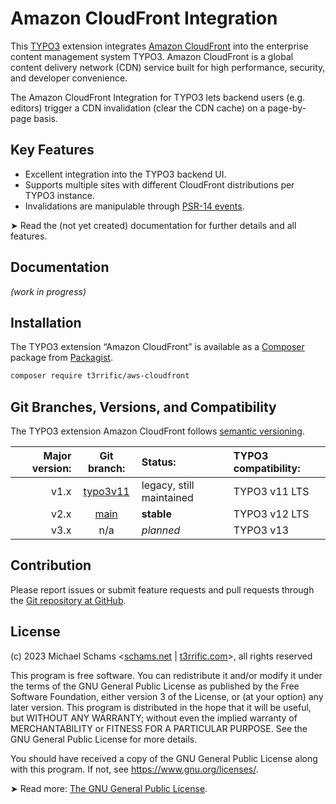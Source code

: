 # Amazon CloudFront Integration

This [TYPO3](https://typo3.org) extension integrates [Amazon CloudFront](https://aws.amazon.com/cloudfront/) into the enterprise content management system TYPO3. Amazon CloudFront is a global content delivery network (CDN) service built for high performance, security, and developer convenience.

The Amazon CloudFront Integration for TYPO3 lets backend users (e.g. editors) trigger a CDN invalidation (clear the CDN cache) on a page-by-page basis.

## Key Features

- Excellent integration into the TYPO3 backend UI.
- Supports multiple sites with different CloudFront distributions per TYPO3 instance.
- Invalidations are manipulable through [PSR-14 events](https://www.php-fig.org/psr/psr-14/).

➤ Read the (not yet created) documentation for further details and all features.

## Documentation

*(work in progress)*

## Installation

The TYPO3 extension “Amazon CloudFront” is available as a [Composer](https://getcomposer.org/) package from [Packagist](https://packagist.org/packages/t3rrific/aws-cloudfront).

```bash
composer require t3rrific/aws-cloudfront
```

## Git Branches, Versions, and Compatibility

The TYPO3 extension Amazon CloudFront follows [semantic versioning](https://semver.org/).

| Major version: | Git branch:                                                              | Status:                  | TYPO3 compatibility: |
|---------------:|:------------------------------------------------------------------------:|:-------------------------|:---------------------|
|           v1.x | [typo3v11](https://github.com/typo3-on-aws/aws-cloudfront/tree/typo3v11) | legacy, still maintained | TYPO3 v11 LTS        |
|           v2.x | [main](https://github.com/typo3-on-aws/aws-cloudfront/tree/main)         | **stable**               | TYPO3 v12 LTS        |
|           v3.x | n/a                                                                      | *planned*                | TYPO3 v13            |

## Contribution

Please report issues or submit feature requests and pull requests through the [Git repository at GitHub](https://github.com/typo3-on-aws/aws-cloudfront).

## License

(c) 2023 Michael Schams <[schams.net](https://schams.net) | [t3rrific.com](https://t3rrific.com)>, all rights reserved

This program is free software. You can redistribute it and/or modify it under the terms of the GNU General Public License as published by the Free Software Foundation, either version 3 of the License, or (at your option) any later version. This program is distributed in the hope that it will be useful, but WITHOUT ANY WARRANTY; without even the implied warranty of MERCHANTABILITY or FITNESS FOR A PARTICULAR PURPOSE. See the GNU General Public License for more details.

You should have received a copy of the GNU General Public License along with this program. If not, see <https://www.gnu.org/licenses/>.

➤ Read more: [The GNU General Public License](https://www.gnu.org/licenses/gpl-3.0.html).
